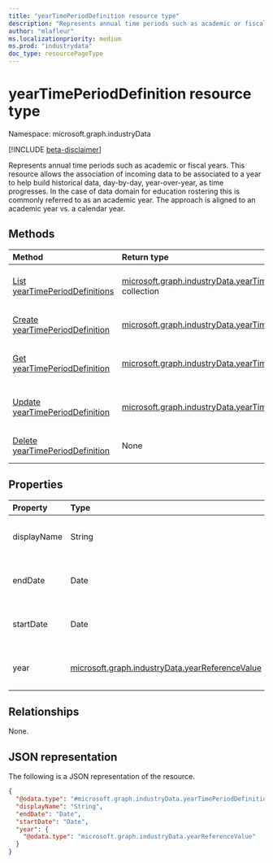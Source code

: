 ```yaml
---
title: "yearTimePeriodDefinition resource type"
description: "Represents annual time periods such as academic or fiscal years."
author: "mlafleur"
ms.localizationpriority: medium
ms.prod: "industrydata"
doc_type: resourcePageType
---
```


# yearTimePeriodDefinition resource type

Namespace: microsoft.graph.industryData

[!INCLUDE [beta-disclaimer](../../includes/beta-disclaimer.md)]

Represents annual time periods such as academic or fiscal years. This resource allows the association of incoming data to be associated to a year to help build historical data, day-by-day, year-over-year, as time progresses. In the case of data domain for education rostering this is commonly referred to as an academic year. The approach is aligned to an academic year vs. a calendar year.

## Methods

| Method                                                                                    | Return type                                                                                                               | Description                                                                                                                          |
| :---------------------------------------------------------------------------------------- | :------------------------------------------------------------------------------------------------------------------------ | :----------------------------------------------------------------------------------------------------------------------------------- |
| [List yearTimePeriodDefinitions](../api/industrydata-inboundfileflow-list-year.md)        | [microsoft.graph.industryData.yearTimePeriodDefinition](../resources/industrydata-yeartimeperioddefinition.md) collection | Get a list of the [yearTimePeriodDefinition](../resources/industrydata-yeartimeperioddefinition.md) objects and their properties.    |
| [Create yearTimePeriodDefinition](../api/industrydata-inboundfileflow-post-year.md)       | [microsoft.graph.industryData.yearTimePeriodDefinition](../resources/industrydata-yeartimeperioddefinition.md)            | Create a new [yearTimePeriodDefinition](../resources/industrydata-yeartimeperioddefinition.md) object.                               |
| [Get yearTimePeriodDefinition](../api/industrydata-yeartimeperioddefinition-get.md)       | [microsoft.graph.industryData.yearTimePeriodDefinition](../resources/industrydata-yeartimeperioddefinition.md)            | Read the properties and relationships of a [yearTimePeriodDefinition](../resources/industrydata-yeartimeperioddefinition.md) object. |
| [Update yearTimePeriodDefinition](../api/industrydata-yeartimeperioddefinition-update.md) | [microsoft.graph.industryData.yearTimePeriodDefinition](../resources/industrydata-yeartimeperioddefinition.md)            | Update the properties of a [yearTimePeriodDefinition](../resources/industrydata-yeartimeperioddefinition.md) object.                 |
| [Delete yearTimePeriodDefinition](../api/industrydata-inboundfileflow-delete-year.md)     | None                                                                                                                      | Delete a [yearTimePeriodDefinition](../resources/industrydata-yeartimeperioddefinition.md) object.                                   |

## Properties

| Property    | Type                                                                                               | Description                                                                                                          |
| :---------- | :------------------------------------------------------------------------------------------------- | :------------------------------------------------------------------------------------------------------------------- |
| displayName | String                                                                                             | The name of the year. Maximum supported length is 100 characters.                                                    |
| endDate     | Date                                                                                               | The last day of the year using ISO 8601 format for date.                                                             |
| startDate   | Date                                                                                               | The first day of the year using ISO 8601 format for date.                                                            |
| year        | [microsoft.graph.industryData.yearReferenceValue](../resources/industrydata-yearreferencevalue.md) | A pointer to a year entry in the [referenceDefinition](../resources/industrydata-referencedefinition.md) collection. |

## Relationships

None.

## JSON representation

The following is a JSON representation of the resource.

<!-- {
  "blockType": "resource",
  "keyProperty": "id",
  "@odata.type": "microsoft.graph.industryData.yearTimePeriodDefinition",
  "openType": false
}
-->

```json
{
  "@odata.type": "#microsoft.graph.industryData.yearTimePeriodDefinition",
  "displayName": "String",
  "endDate": "Date",
  "startDate": "Date",
  "year": {
    "@odata.type": "microsoft.graph.industryData.yearReferenceValue"
  }
}
```

